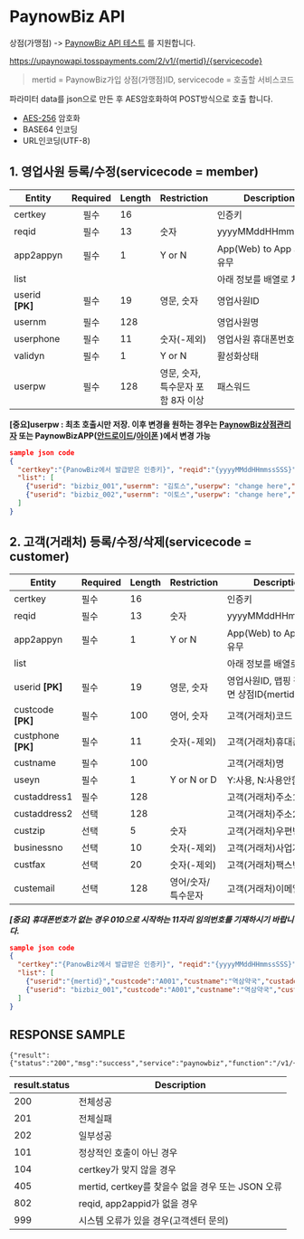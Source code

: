 # PaynowBiz API
상점(가맹점) -> [PaynowBiz API 테스트](https://github.com/PaynowBiz/v1/blob/main/Request.java) 를 지원합니다.

https://upaynowapi.tosspayments.com/2/v1/{mertid}/{servicecode}
>mertid = PaynowBiz가입 상점(가맹점)ID, servicecode = 호출할 서비스코드

파라미터 data를 json으로 만든 후 AES암호화하여 POST방식으로 호출 합니다.
 * [AES-256](https://github.com/PaynowBiz/v1/blob/main/AES256Util.java) 암호화 
 * BASE64 인코딩
 * URL인코딩(UTF-8)

## 1. 영업사원 등록/수정(servicecode = member)
Entity|Required|Length|Restriction|Description
-----|:-----:|-----|-----|-----|
certkey|필수|16||인증키
reqid|필수|13|숫자|yyyyMMddHHmmssSSS
app2appyn|필수|1|Y or N|App(Web) to App 가맹점 유무
list||||아래 정보를 배열로 처리||
userid **[PK]**|필수|19|영문, 숫자|영업사원ID
usernm|필수|128||영업사원명
userphone|필수|11|숫자(-제외)|영업사원 휴대폰번호
validyn|필수|1|Y or N|활성화상태
userpw|필수|128|영문, 숫자, 특수문자 포함 8자 이상|패스워드

**[중요]userpw : 최초 호출시만 저장. 
이후 변경을 원하는 경우는 [PaynowBiz상점관리자](https://paynowbiz.tosspayments.com/pnbmert/) 또는 PaynowBizAPP([안드로이드](https://play.google.com/store/apps/details?id=com.lguopg.paynowauth&hl=ko&gl=US)/[아이폰](https://apps.apple.com/kr/app/%ED%8E%98%EC%9D%B4%EB%82%98%EC%9A%B0-%EB%B9%84%EC%A6%88-%EC%9D%B8%EC%A6%9D%EC%9A%A9/id1261678163) )에서 변경 가능**
```json
sample json code
{
  "certkey":"{PanowBiz에서 발급받은 인증키}", "reqid":"{yyyyMMddHHmmssSSS}", "app2appyn":"N",
  "list": [
    {"userid": "bizbiz_001","usernm": "김토스","userpw": "change here","userhp": "01012340001","validyn": "Y"},
    {"userid": "bizbiz_002","usernm": "이토스","userpw": "change here","userhp": "01012340002","validyn": "Y"}
  ]
}
```
## 2. 고객(거래처) 등록/수정/삭제(servicecode = customer)
Entity|Required|Length|Restriction|Description
-----|-----|-----|-----|-----|
certkey|필수|16||인증키
reqid|필수|13|숫자|yyyyMMddHHmmssSSS
app2appyn|필수|1|Y or N|App(Web) to App 가맹점 유무
list||||아래 정보를 배열로 처리||
userid **[PK]**|필수|19|영문, 숫자	|영업사원ID, 맵핑 정보 없으면 상점ID{mertid}
custcode **[PK]**|필수|100|영어, 숫자|고객(거래처)코드
custphone **[PK]**|필수|11|숫자(-제외)|고객(거래처)휴대폰번호
custname|필수|100||고객(거래처)명
useyn|필수|1|Y or N or D|Y:사용, N:사용안함, D:삭제
custaddress1|필수|128||고객(거래처)주소1
custaddress2|선택|128||고객(거래처)주소2
custzip|선택|5|숫자|고객(거래처)우편번호
businessno|선택|10|숫자(-제외)|고객(거래처)사업자번호
custfax|선택|20|숫자(-제외)|고객(거래처)팩스번호
custemail|선택|128|영어/숫자/특수문자 |	고객(거래처)이메일주소

**_[중요] 휴대폰번호가 없는 경우 010으로 시작하는 11자리 임의번호를 기재하시기 바랍니다._**
```json
sample json code
{
  "certkey":"{PanowBiz에서 발급받은 인증키}", "reqid":"{yyyyMMddHHmmssSSS}", "app2appyn":"N",
  "list": [
    {"userid":"{mertid}","custcode":"A001","custname":"역삼약국","custaddress1":"서울시 강남구 역삼동 한국지식재산센터","custaddress2":"15층 역삼약국","custzip":"12345","custphone":"01012345678","custfax":"0212345678","custemail":"paynowbiz@tosspayments.com","useyn":"Y"},
    {"userid": "bizbiz_001","custcode":"A001","custname":"역삼약국","custaddress1":"서울시 강남구 역삼동 한국지식재산센터","custaddress2":"15층 역삼약국","custzip":"12345","custphone":"01077775678","custfax":"0212345678","custemail":"paynowbiz@tosspayments.com","useyn":"Y"}
  ]
}
```

## RESPONSE SAMPLE
```
{"result":{"status":"200","msg":"success","service":"paynowbiz","function":"/v1/{mertid}/{servicecode}","data":"","result":"/K+VQ9mi4fuWXGWLqCPfNlbztOpJDJKy5WCXeb+/vRej42gfpEfXLzQok+c6rYg3","success":true}}
```

result.status|Description
-----|-----|
200|전체성공
201|전체실패
202|일부성공
101|정상적인 호출이 아닌 경우
104|certkey가 맞지 않을 경우
405|mertid, certkey를 찾을수 없을 경우 또는 JSON 오류 
802|reqid, app2appid가 없을 경우
999|시스템 오류가 있을 경우(고객센터 문의)

